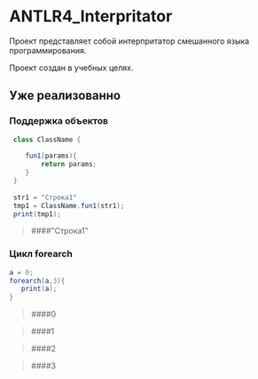 # ANTLR4_Interpritator

Проект представляет собой интерпритатор смешанного языка программирования.

Проект создан в учебных целях.

## Уже реализованно

### Поддержка объектов

```Java
 class ClassName {
    
    fun1(params){
        return params;
    } 
 }
 
 str1 = "Строка1"
 tmp1 = ClassName.fun1(str1);
 print(tmp1);
```
>####"Строка1"

### Цикл forearch

```Java
a = 0;
forearch(a,3){
   print(a);
}
```
>####0

>####1

>####2

>####3
